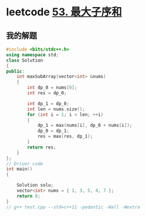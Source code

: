 # leetcode [53. 最大子序和](https://leetcode-cn.com/problems/maximum-subarray/)



## 我的解题

```C++
#include <bits/stdc++.h>
using namespace std;
class Solution
{
public:
	int maxSubArray(vector<int> &nums)
	{
		int dp_0 = nums[0];
		int res = dp_0;

		int dp_1 = dp_0;
		int len = nums.size();
		for (int i = 1; i < len; ++i)
		{
			dp_1 = max(nums[i], dp_0 + nums[i]);
			dp_0 = dp_1;
			res = max(res, dp_1);
		}
		return res;
	}
};
// Driver code
int main()
{

	Solution solu;
	vector<int> nums = { 1, 3, 5, 4, 7 };
	return 0;
}
// g++ test.cpp --std=c++11 -pedantic -Wall -Wextra


```

